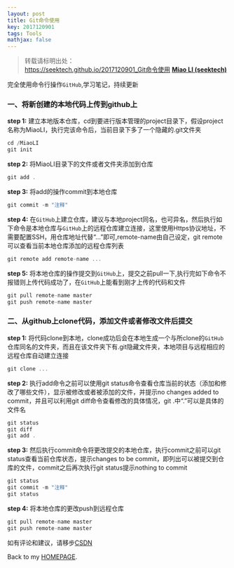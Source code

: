 ```yaml
---
layout: post
title: Git命令使用
key: 2017120901
tags: Tools
mathjax: false
---
```


>转载请标明出处：  
>https://seektech.github.io/2017120901_Git命令使用 [**Miao LI (seektech)**](https://seektech.github.io/2017120901_Git命令使用)


完全使用命令行操作`GitHub`,学习笔记，持续更新

### [](#header-1)一、将新创建的本地代码上传到github上

**step 1:** 建立本地版本仓库，cd到要进行版本管理的project目录下，假设project名称为MiaoLI，执行完该命令后，当前目录下多了一个隐藏的.git文件夹

```js
cd /MiaoLI
git init
```
**step 2:** 将MiaoLI目录下的文件或者文件夹添加到仓库

```js
git add .
```

**step 3:** 将add的操作commit到本地仓库

```js
git commit -m "注释"
```

**step 4:** 在`GitHub`上建立仓库，建议与本地project同名，也可异名，然后执行如下命令是本地仓库与`GitHub`上的远程仓库建立连接，这里使用Https协议地址，不需要配置SSH，用仓库地址代替“…”即可,remote-name由自己设定，git remote可以查看当前本地仓库添加的远程仓库列表

```js
git remote add remote-name ...
```
**step 5:** 将本地仓库的操作提交到`GitHub`上，提交之前pull一下,执行完如下命令不报错则上传代码成功了，在`GitHub`上能看到刚才上传的代码和文件

```js
git pull remote-name master
git push remote-name master
```


### [](#header-2)二、从github上clone代码，添加文件或者修改文件后提交

**step 1:** 将代码clone到本地，clone成功后会在本地生成一个与所clone的`GitHub`仓库同名的文件夹，而且在该文件夹下有.git隐藏文件夹，本地项目与远程相应的远程仓库自动建立连接

```js
git clone ...
```

**step 2:** 执行add命令之前可以使用git status命令查看仓库当前的状态（添加和修改了哪些文件），显示被修改或者被添加的文件，并提示no changes added to commit，并且可以利用git diff命令查看修改的具体情况，git .中“.”可以是具体的文件名

```js
git status
git diff
git add .
```

**step 3:** 然后执行commit命令将更改提交的本地仓库，执行commit之前可以git status查看当前仓库状态，提示changes to be commit，即列出可以被提交到仓库的文件，commit之后再次执行git status提示nothing to commit

```js
git status
git commit -m "注释"
git status
```

**step 4:** 将本地仓库的更改push到远程仓库

```js
git pull remote-name master
git push remote-name master
```
如有评论和建议，请移步[CSDN](http://blog.csdn.net/u013413471/article/details/78762238)  

Back to my [HOMEPAGE](index).